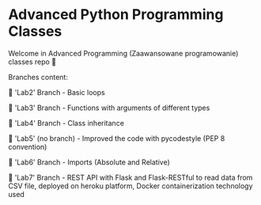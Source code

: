 # Advanced Python Programming Classes
Welcome in Advanced Programming (Zaawansowane programowanie) classes repo 👋

Branches content:

🔸 'Lab2' Branch - Basic loops

🔸 'Lab3' Branch - Functions with arguments of different types

🔸 'Lab4' Branch - Class inheritance

🔸 'Lab5' (no branch) - Improved the code with pycodestyle (PEP 8 convention)

🔸 'Lab6' Branch - Imports (Absolute and Relative)

🔸 'Lab7' Branch - REST API  with Flask and Flask-RESTful to read data from CSV file, deployed on heroku platform, Docker containerization technology used

